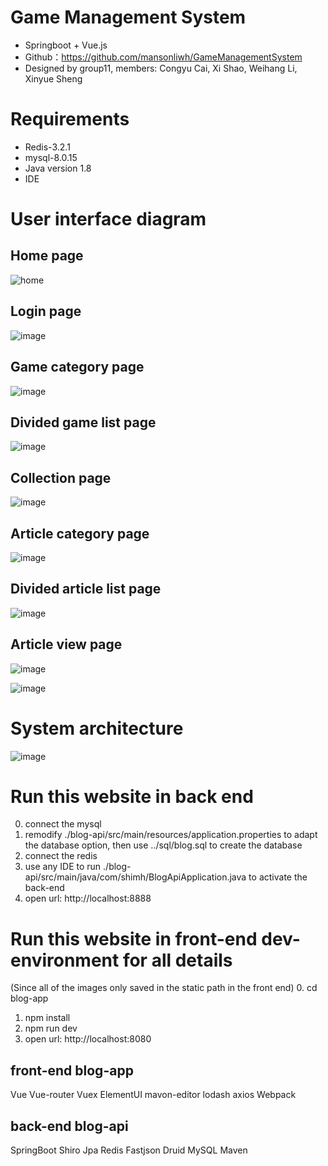 # Game Management System
* Springboot + Vue.js
* Github：https://github.com/mansonliwh/GameManagementSystem
* Designed by group11, members: Congyu Cai, Xi Shao, Weihang Li, Xinyue Sheng 

# Requirements
* Redis-3.2.1
* mysql-8.0.15
* Java version 1.8
* IDE

# User interface diagram
## Home page
![home](./document/home.png)

## Login page
![image](./document/login.png)
## Game category page
![image](./document/gamecate.png)
## Divided game list page
![image](./document/dividedgame.png)
## Collection page
![image](./document/collection.png)
## Article category page
![image](./document/articate.png)
## Divided article list page
![image](./document/dividedarti.png)
## Article view page
![image](./document/view1.png)



![image](./document/view2.png)

# System architecture
![image](./document/architecture.jpg)

# Run this website in back end
0. connect the mysql
1. remodify ./blog-api/src/main/resources/application.properties to adapt the database option, then use ../sql/blog.sql to create the database
2. connect the redis
3. use any IDE to run ./blog-api/src/main/java/com/shimh/BlogApiApplication.java to activate the back-end
4. open url: http://localhost:8888

# Run this website in front-end dev-environment for all details
(Since all of the images only saved in the static path in the front end)
0. cd blog-app
1. npm install
2. npm run dev
3. open url: http://localhost:8080


## front-end blog-app
Vue
Vue-router
Vuex
ElementUI
mavon-editor
lodash
axios
Webpack
## back-end blog-api
SpringBoot
Shiro
Jpa
Redis
Fastjson
Druid
MySQL
Maven
